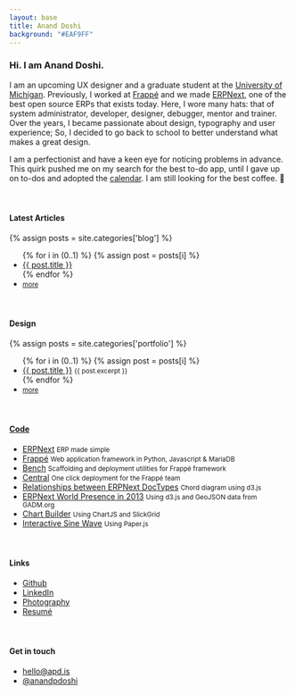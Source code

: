 ```yaml
---
layout: base
title: Anand Doshi
background: "#EAF9FF"
---
```


<h3 class="hi">
	Hi.
	I am Anand Doshi.
</h3>

I am an upcoming UX designer and a graduate student at the [University of Michigan](https://www.si.umich.edu/academics/msi/human-computer-interaction-hci). Previously, I worked at [Frappé](https://frappe.io/about) and we made [ERPNext](https://github.com/frappe/erpnext), one of the best open source ERPs that exists today. Here, I wore many hats: that of system administrator, developer, designer, debugger, mentor and trainer. Over the years, I became passionate about design, typography and user experience; So, I decided to go back to school to better understand what makes a great design. 

I am a perfectionist and have a keen eye for noticing problems in advance. This quirk pushed me on my search for the best to-do app, until I gave up on to-dos and adopted the [calendar](http://www.moleskine.com/microsites/apps/timepage). I am still looking for the best coffee. 🙂

#### Latest Articles

{% assign posts = site.categories['blog'] %}
<ul class="list-unstyled">
	{% for i in (0..1) %}
	{% assign post = posts[i] %}
	<li>
		<a href="{{ post.url }}">{{ post.title }}</a>
	</li>
	{% endfor %}
	<li>
		<small>
			<a href="/blog">more</a>
		</small>
	</li>
</ul>

#### Design

{% assign posts = site.categories['portfolio'] %}
<ul class="list-unstyled">
	{% for i in (0..1) %}
	{% assign post = posts[i] %}
	<li>
		<a href="{{ post.url }}">{{ post.title }}</a>
		<small>{{ post.excerpt }}</small>
	</li>
	{% endfor %}
	<li>
		<small>
			<a href="/portfolio">more</a>
		</small>
	</li>
</ul>


<h4><a href="https://github.com/anandpdoshi" target="_blank">Code</a></h4>

<ul class="list-unstyled">
	<li>
		<a href="https://github.com/frappe/erpnext" target="_blank">ERPNext</a> <small>ERP made simple</small>
	</li>
	<li>
		<a href="https://github.com/frappe/frappe" target="_blank">Frappé</a> <small>Web application framework in Python, Javascript & MariaDB</small>
	</li>
	<li>
		<a href="https://github.com/frappe/bench" target="_blank">Bench</a> <small>Scaffolding and deployment utilities for Frappé framework</small>
	</li>
	<li>
		<a href="https://frappe.io/blog/development/deployment-for-everyone" target="_blank">Central</a>
		<small>One click deployment for the Frappé team</small>
	</li>
	<li>
		<a href="http://bl.ocks.org/anandpdoshi/raw/5124686/" target="_blank">Relationships between ERPNext DocTypes</a>
		<small>Chord diagram using d3.js</small>
	</li>
	<li>
		<a href="http://bl.ocks.org/anandpdoshi/raw/5260254/#/worldmap" target="_blank">ERPNext World Presence in 2013</a>
		<small>Using d3.js and GeoJSON data from GADM.org</small>
	</li>
	<li>
		<a href="https://github.com/anandpdoshi/chart-builder" target="_blank">Chart Builder</a>
		<small>Using ChartJS and SlickGrid</small>
	</li>
	<li>
		<a href="http://bl.ocks.org/anandpdoshi/raw/9f1ad2503f9da99b13090eb6502ace45/" target="_blank">Interactive Sine Wave</a>
		<small>Using Paper.js</small>
	</li>
</ul>

#### Links

<ul class="list-unstyled">
	<li>
		<a href="https://github.com/anandpdoshi" target="_blank">Github</a>
	</li>
	<li>
		<a href="https://in.linkedin.com/in/anandpdoshi" target="_blank">LinkedIn</a>
	</li>
	<li>
		<a href="/photography">Photography</a>
	</li>
	<li>
		<a href="https://dl.dropboxusercontent.com/u/29814148/toughspirit-blog-files/resume.pdf" target="_blank">Resumé</a>
	</li>
</ul>

#### Get in touch

<ul class="list-unstyled">
	<li>
		<a href="mailto:hello@apd.is">hello@apd.is</a>
	</li>
	<li>
		<a href="https://twitter.com/anandpdoshi" target="_blank">@anandpdoshi</a>
	</li>
</ul>

<!-- style and script -->
<style>
.content {
	min-height: 85vh;
}

h4 {
	margin-top: 3.4rem;
}

.hi {
	cursor: help;
	text-align: left;
}

.breathe {
	-webkit-animation: breathe 7s ease-in-out infinite alternate;
	-moz-animation:    breathe 7s ease-in-out infinite alternate;
	-o-animation:      breathe 7s ease-in-out infinite alternate;
	animation:         breathe 7s ease-in-out infinite alternate;
}

.breathe .hi {
	-webkit-animation: shadow 3.5s ease-in-out infinite alternate;
	-moz-animation:    shadow 3.5s ease-in-out infinite alternate;
	-o-animation:      shadow 3.5s ease-in-out infinite alternate;
	animation:         shadow 3.5s ease-in-out infinite alternate;
}

@keyframes breathe {
	0% { background: #EAF9FF; }
	50% { background: #FFF; }
	100% { background: #EAF9FF; }
}

@-webkit-keyframes breathe {
	0% { background: #EAF9FF; }
	100% { background: #FFF; }
}

@-webkit-keyframes shadow {
	0% { transform: scale(1, 1) translate(0, 0); }
	100% { transform: scale(1.05, 1.05) translate(2.5%, 2.5%); }
}

@media(max-width: 767px) {
	.hi {
		font-size: 1.2rem;
	}
}

</style>

<script>
$(function() {
	$('.hi').hover(
		function() {
			$('body').addClass('breathe');
		},
		function() {
			$('body').removeClass('breathe');
		}
	);
});

// var colors = [
// 	{ background: '#fff', color: '#444'},
// 	{ background: '#EAF9FF', color: '#444'},
// 	// { background: '#d9d1ba', color: '#1a3657'},
// 	// { background: '#1a3657', color: '#EAF9FF' },
// 	// { background: '#111', color: '#f9f9f9' },
// ];
// var selected = colors[Math.floor(Math.random() * colors.length)];
// document.body.style.background = selected.background;
// document.body.style.color = selected.color;
// document.body.style.fontWeight = selected.fontWeight || 300;

</script>
